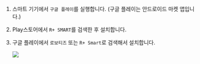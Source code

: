 1. 스마트 기기에서 `구글 플레이`를 실행합니다. (구글 플레이는 안드로이드 마켓 앱입니다.)  
2. Play스토어에서 `R+ SMART`를 검색한 후 설치합니다.
3. 구글 플레이에서 `로보티즈` 또는 `R+ Smart`로 검색해서 설치합니다.

   ![](/assets/images/sw/mobile/s3_app_kr.jpg)
